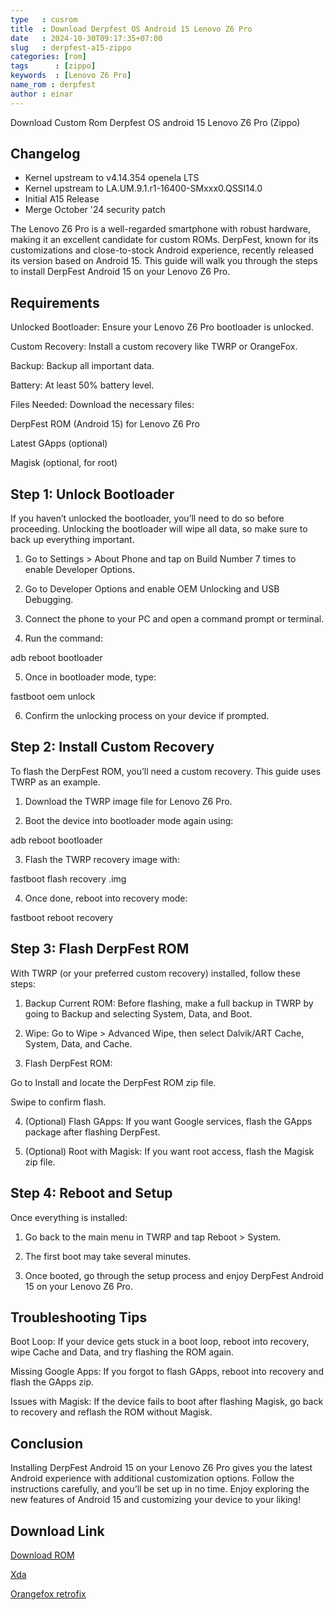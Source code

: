 ```yaml
---
type   : cusrom
title  : Download Derpfest OS Android 15 Lenovo Z6 Pro
date   : 2024-10-30T09:17:35+07:00
slug   : derpfest-a15-zippo
categories: [rom]
tags      : [zippo]
keywords  : [Lenovo Z6 Pro]
name_rom : derpfest
author : einar
---
```


Download Custom Rom Derpfest OS android 15 Lenovo Z6 Pro (Zippo)

## Changelog
- Kernel upstream to v4.14.354 openela LTS
- Kernel upstream to LA.UM.9.1.r1-16400-SMxxx0.QSSI14.0
- Initial A15 Release
- Merge October '24 security patch


The Lenovo Z6 Pro is a well-regarded smartphone with robust hardware, making it an excellent candidate for custom ROMs. DerpFest, known for its customizations and close-to-stock Android experience, recently released its version based on Android 15. This guide will walk you through the steps to install DerpFest Android 15 on your Lenovo Z6 Pro.

## Requirements

Unlocked Bootloader: Ensure your Lenovo Z6 Pro bootloader is unlocked.

Custom Recovery: Install a custom recovery like TWRP or OrangeFox.

Backup: Backup all important data.

Battery: At least 50% battery level.

Files Needed: Download the necessary files:

DerpFest ROM (Android 15) for Lenovo Z6 Pro

Latest GApps (optional)

Magisk (optional, for root)



## Step 1: Unlock Bootloader

If you haven’t unlocked the bootloader, you’ll need to do so before proceeding. Unlocking the bootloader will wipe all data, so make sure to back up everything important.

1. Go to Settings > About Phone and tap on Build Number 7 times to enable Developer Options.


2. Go to Developer Options and enable OEM Unlocking and USB Debugging.


3. Connect the phone to your PC and open a command prompt or terminal.


4. Run the command:

adb reboot bootloader


5. Once in bootloader mode, type:

fastboot oem unlock


6. Confirm the unlocking process on your device if prompted.



## Step 2: Install Custom Recovery

To flash the DerpFest ROM, you’ll need a custom recovery. This guide uses TWRP as an example.

1. Download the TWRP image file for Lenovo Z6 Pro.


2. Boot the device into bootloader mode again using:

adb reboot bootloader


3. Flash the TWRP recovery image with:

fastboot flash recovery <recovery-filename>.img


4. Once done, reboot into recovery mode:

fastboot reboot recovery



## Step 3: Flash DerpFest ROM

With TWRP (or your preferred custom recovery) installed, follow these steps:

1. Backup Current ROM: Before flashing, make a full backup in TWRP by going to Backup and selecting System, Data, and Boot.


2. Wipe: Go to Wipe > Advanced Wipe, then select Dalvik/ART Cache, System, Data, and Cache.


3. Flash DerpFest ROM:

Go to Install and locate the DerpFest ROM zip file.

Swipe to confirm flash.



4. (Optional) Flash GApps: If you want Google services, flash the GApps package after flashing DerpFest.


5. (Optional) Root with Magisk: If you want root access, flash the Magisk zip file.



## Step 4: Reboot and Setup

Once everything is installed:

1. Go back to the main menu in TWRP and tap Reboot > System.


2. The first boot may take several minutes.


3. Once booted, go through the setup process and enjoy DerpFest Android 15 on your Lenovo Z6 Pro.



## Troubleshooting Tips

Boot Loop: If your device gets stuck in a boot loop, reboot into recovery, wipe Cache and Data, and try flashing the ROM again.

Missing Google Apps: If you forgot to flash GApps, reboot into recovery and flash the GApps zip.

Issues with Magisk: If the device fails to boot after flashing Magisk, go back to recovery and reflash the ROM without Magisk.


## Conclusion

Installing DerpFest Android 15 on your Lenovo Z6 Pro gives you the latest Android experience with additional customization options. Follow the instructions carefully, and you’ll be set up in no time. Enjoy exploring the new features of Android 15 and customizing your device to your liking!




## Download Link
[Download ROM](https://sourceforge.net/projects/derpfest/files/zippo/)

[Xda](https://forum.xda-developers.com/t/rom-12-1-unofficial-zippo-crdroid-v8-5-26-05-2022.4450677)

[Orangefox retrofix](https://t.me/c/1470548046/957)


